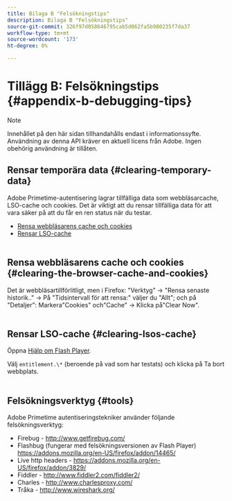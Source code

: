 ```yaml
---
title: Bilaga B "Felsökningstips"
description: Bilaga B "Felsökningstips"
source-git-commit: 326f97d058646795cab5d062fa5b980235f7da37
workflow-type: tm+mt
source-wordcount: '173'
ht-degree: 0%

---
```



# Tillägg B: Felsökningstips {#appendix-b-debugging-tips}

>[!NOTE]
>
>Innehållet på den här sidan tillhandahålls endast i informationssyfte. Användning av denna API kräver en aktuell licens från Adobe. Ingen obehörig användning är tillåten.


## Rensar temporära data {#clearing-temporary-data}

Adobe Primetime-autentisering lagrar tillfälliga data som webbläsarcache, LSO-cache och cookies. Det är viktigt att du rensar tillfälliga data för att vara säker på att du får en ren status när du testar.

- [Rensa webbläsarens cache och cookies](#clearing-the-browser-cache-and-cookies)
- [Rensar LSO-cache](#clearing-lsos-cache)\
    

## Rensa webbläsarens cache och cookies {#clearing-the-browser-cache-and-cookies}

Det är webbläsartillförlitligt, men i Firefox: &quot;Verktyg&quot; -\> &quot;Rensa senaste historik..&quot; -\> På &quot;Tidsintervall för att rensa:&quot; väljer du &quot;Allt&quot;; och på &quot;Detaljer&quot;: Markera&quot;Cookies&quot; och&quot;Cache&quot; -\> Klicka på&quot;Clear Now&quot;.\
 

## Rensar LSO-cache {#clearing-lsos-cache}

Öppna [Hjälp om Flash Player](http://www.macromedia.com/support/documentation/en/flashplayer/help/settings_manager07.html).

Välj ```entitlement.\*``` (beroende på vad som har testats) och klicka på Ta bort webbplats.\
 

## Felsökningsverktyg {#tools}

Adobe Primetime autentiseringstekniker använder följande felsökningsverktyg:

- Firebug - <http://www.getfirebug.com/>
- Flashbug (fungerar med felsökningsversionen av Flash Player) <https://addons.mozilla.org/en-US/firefox/addon/14465/>
- Live http headers - <https://addons.mozilla.org/en-US/firefox/addon/3829/>
- Fiddler - <http://www.fiddler2.com/fiddler2/>
- Charles - <http://www.charlesproxy.com/>
- Tråka - <http://www.wireshark.org/>


<!--
## Related Information

- [Programmer Integration Guide](/help/authentication/programmer-integration-guide-overview.md)

- [Using Charles Proxy (Tech Note)](https://tve.zendesk.com/hc/en-us/articles/204962849-Using-Charles-Proxy)
-->